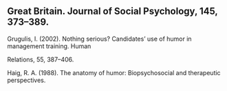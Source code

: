 ## Great Britain. Journal of Social Psychology, 145, 373–389.

Grugulis, I. (2002). Nothing serious? Candidates’ use of humor in management training. Human

Relations, 55, 387–406.

Haig, R. A. (1988). The anatomy of humor: Biopsychosocial and therapeutic perspectives.